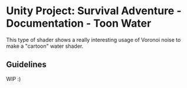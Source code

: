 # Unity Project: Survival Adventure - Documentation - Toon Water

This type of shader shows a really interesting usage of Voronoi noise to make a "cartoon" water shader.

## Guidelines

WIP :)